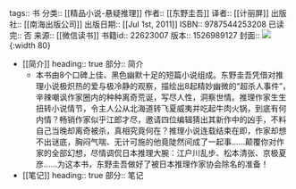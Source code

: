 tags:: 书
分类:: [[精品小说-悬疑推理]]
作者:: [[东野圭吾]]
译者:: [[计丽屏]]
出版社:: [[南海出版公司]]
出版日期:: [[Jul 1st, 2011]]
ISBN:: 9787544253208
已读完:: 否
来源:: [[微信读书]]
书籍id:: 22623007
版本:: 1526989127
封面:: ![](https://weread-1258476243.file.myqcloud.com/weread/cover/68/YueWen_22623007/s_YueWen_22623007.jpg){:width 80}

- [[简介]]
  heading:: true
  部分:: 简介
	- 本书由8个口碑上佳、黑色幽默十足的短篇小说组成。东野圭吾凭借对推理小说极炽热的爱与极冷静的观察，描绘出8起精妙幽微的“超杀人事件”，辛辣嘲讽作家圈内的种种离奇荒诞，写尽人性，洞察世情。推理作家生生扭转小说情节，令主人公从北海道转飞夏威夷并吃起牛肉火锅，到底有何内情？畅销作家似乎江郎才尽，邀请四位编辑猜出其新作中的凶手，不料自己当晚却离奇被杀，真相究竟何在？推理小说连载结束在即，作家却想不出谜底，胸闷气喘、无计可施的他竟陡然间成了一起事……颠覆你对作家的全部幻想，尽情调侃日本推理大腕：江户川乱步、松本清张、京极夏彦……为这本书，东野圭吾做好了被日本推理作家协会除名的准备！
- [[笔记]]
  heading:: true
  部分:: 笔记